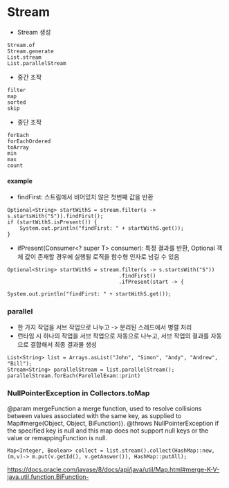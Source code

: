 # Stream

- Stream 생성
````
Stream.of
Stream.generate
List.stream
List.parallelStream
````

- 중간 조작
````
filter
map
sorted
skip
````

- 종단 조작
````
forEach
forEachOrdered
toArray
min
max
count
````
#### example
- findFirst: 스트림에서 비어있지 않은 첫번째 값을 반환
````
Optional<String> startWithS = stream.filter(s -> s.startsWith("S")).findFirst();
if (startWithS.isPresent()) {
    System.out.println("findFirst: " + startWithS.get());
}
````

- ifPresent(Consumer<? super T> consumer): 특정 결과를 반환, Optional 객체 값이 존재할 경우에 실행될 로직을 함수형 인자로 넘길 수 있음
````
Optional<String> startWithS = stream.filter(s -> s.startsWith("S"))
									.findFirst()
									.ifPresent(start -> {
												System.out.println("findFirst: " + startWithS.get());
````

### parallel
- 한 가지 작업을 서브 작업으로 나누고 -> 분리된 스레드에서 병렬 처리
- 런타임 시 하나의 작업을 서브 작업으로 자동으로 나누고, 서브 작업의 결과를 자동으로 결합해서 최종 결과물 생성
````
List<String> list = Arrays.asList("John", "Simon", "Andy", "Andrew", "Bill");
Stream<String> parallelStream = list.parallelStream();
parallelStream.forEach(ParellelExam::print)
````

### NullPointerException in Collectors.toMap
@param mergeFunction a merge function, used to resolve collisions between values associated with the same key, as supplied to Map#merge(Object, Object, BiFunction)}. 
@throws NullPointerException if the specified key is null and this map does not support null keys or the value or remappingFunction is null. 
````
Map<Integer, Boolean> collect = list.stream().collect(HashMap::new, (m,v)-> m.put(v.getId(), v.getAnswer()), HashMap::putAll);
````
https://docs.oracle.com/javase/8/docs/api/java/util/Map.html#merge-K-V-java.util.function.BiFunction-
